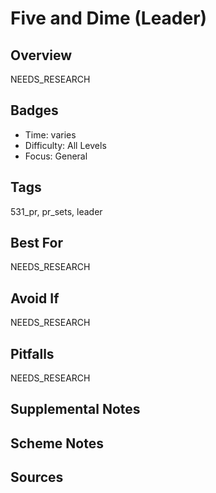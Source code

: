 # Five and Dime (Leader)


## Overview
NEEDS_RESEARCH

## Badges
- Time: varies
- Difficulty: All Levels
- Focus: General

## Tags
531_pr, pr_sets, leader

## Best For
NEEDS_RESEARCH

## Avoid If
NEEDS_RESEARCH

## Pitfalls
NEEDS_RESEARCH

## Supplemental Notes


## Scheme Notes


## Sources

